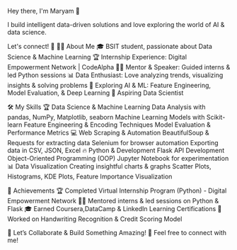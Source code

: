 Hey there, I'm Maryam 👋

I build intelligent data-driven solutions and love exploring the world of AI & data science.

Let's connect! 🚀
👩‍💻 About Me
🎓 BSIT student, passionate about Data Science & Machine Learning
🏆 Internship Experience: Digital Empowerment Network | CodeAlpha
🧑‍🏫 Mentor & Speaker: Guided interns & led Python sessions
📊 Data Enthusiast: Love analyzing trends, visualizing insights & solving problems
📍 Exploring AI & ML: Feature Engineering, Model Evaluation, & Deep Learning
🎯 Aspiring Data Scientist

🛠 My Skills
🏆 Data Science & Machine Learning
Data Analysis with pandas, NumPy, Matplotlib, seaborn
Machine Learning Models with Scikit-learn
Feature Engineering & Encoding Techniques
Model Evaluation & Performance Metrics
💻 Web Scraping & Automation
BeautifulSoup & Requests for extracting data
Selenium for browser automation
Exporting data in CSV, JSON, Excel
🔥 Python & Development
Flask API Development
Object-Oriented Programming (OOP)
Jupyter Notebook for experimentation
📊 Data Visualization
Creating insightful charts & graphs
Scatter Plots, Histograms, KDE Plots, Feature Importance Visualization

🌟 Achievements
🏆 Completed Virtual Internship Program (Python) - Digital Empowerment Network
👩‍🏫 Mentored interns & led sessions on Python & Flask
🎓 Earned Coursera,DataCamp & LinkedIn Learning Certifications
🚀 Worked on Handwriting Recognition & Credit Scoring Model

💬 Let’s Collaborate & Build Something Amazing!
📩 Feel free to connect with me!

